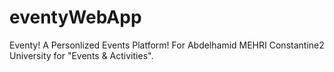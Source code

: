 # eventyWebApp
Eventy! A Personlized Events Platform! For Abdelhamid MEHRI Constantine2 University for "Events &amp; Activities".
